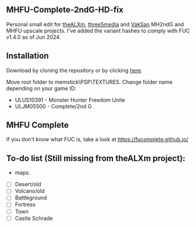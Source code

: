 ## MHFU-Complete-2ndG-HD-fix

Personal small edit for [theALXm](https://github.com/theALXm/2ndG_ULTIMATE), [three5media](https://github.com/three5media/mfhu-hd-retexture) and [VakSan](https://www.youtube.com/@vaksan610) MH2ndG and MHFU upscale projects. I've added the variant hashes to comply with FUC v1.4.0 as of Jun 2024.

## Installation

Download by cloning the repository or by clicking [here](https://github.com/fabio-garcia/MHFU-Complete-2ndG-HD-fix/archive/refs/heads/master.zip).

Move root folder to memstick\PSP\TEXTURES. Change folder name depending on your game ID:
- ULUS10391 - Monster Hunter Freedom Unite
- ULJM05500 - Complete/2nd G


## MHFU Complete

If you don't know what FUC is, take a look at https://fucomplete.github.io/

## To-do list (Still missing from theALXm project):
- maps.
- [ ] Desert/old
- [ ] Volcano/old
- [ ] Battleground
- [ ] Fortress
- [ ] Town
- [ ] Castle Schrade
